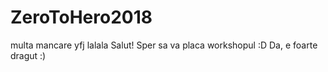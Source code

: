 # ZeroToHero2018
multa mancare
yfj
lalala
Salut! Sper sa va placa workshopul :D
Da, e foarte dragut :)